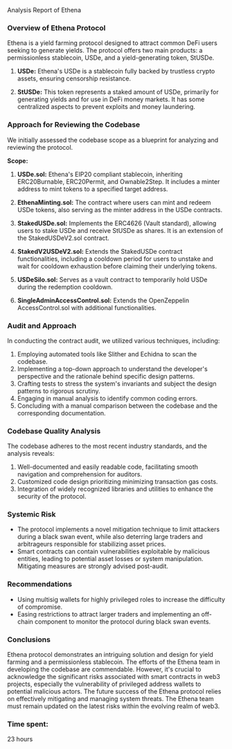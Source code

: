 

 Analysis Report of Ethena

### Overview of Ethena Protocol

Ethena is a yield farming protocol designed to attract common DeFi users seeking to generate yields. The protocol offers two main products: a permissionless stablecoin, USDe, and a yield-generating token, StUSDe.

1. **USDe:** Ethena's USDe is a stablecoin fully backed by trustless crypto assets, ensuring censorship resistance.

2. **StUSDe:** This token represents a staked amount of USDe, primarily for generating yields and for use in DeFi money markets. It has some centralized aspects to prevent exploits and money laundering.

### Approach for Reviewing the Codebase

We initially assessed the codebase scope as a blueprint for analyzing and reviewing the protocol.

**Scope:**

1. **USDe.sol:** Ethena's EIP20 compliant stablecoin, inheriting ERC20Burnable, ERC20Permit, and Ownable2Step. It includes a minter address to mint tokens to a specified target address.

2. **EthenaMinting.sol:** The contract where users can mint and redeem USDe tokens, also serving as the minter address in the USDe contracts.

3. **StakedUSDe.sol:** Implements the ERC4626 (Vault standard), allowing users to stake USDe and receive StUSDe as shares. It is an extension of the StakedUSDeV2.sol contract.

4. **StakedV2USDeV2.sol:** Extends the StakedUSDe contract functionalities, including a cooldown period for users to unstake and wait for cooldown exhaustion before claiming their underlying tokens.

5. **USDeSilo.sol:** Serves as a vault contract to temporarily hold USDe during the redemption cooldown.

6. **SingleAdminAccessControl.sol:** Extends the OpenZeppelin AccessControl.sol with additional functionalities.

### Audit and Approach

In conducting the contract audit, we utilized various techniques, including:

1. Employing automated tools like Slither and Echidna to scan the codebase.
2. Implementing a top-down approach to understand the developer's perspective and the rationale behind specific design patterns.
3. Crafting tests to stress the system's invariants and subject the design patterns to rigorous scrutiny.
4. Engaging in manual analysis to identify common coding errors.
5. Concluding with a manual comparison between the codebase and the corresponding documentation.

### Codebase Quality Analysis

The codebase adheres to the most recent industry standards, and the analysis reveals:

1. Well-documented and easily readable code, facilitating smooth navigation and comprehension for auditors.
2. Customized code design prioritizing minimizing transaction gas costs.
3. Integration of widely recognized libraries and utilities to enhance the security of the protocol.

### Systemic Risk

- The protocol implements a novel mitigation technique to limit attackers during a black swan event, while also deterring large traders and arbitrageurs responsible for stabilizing asset prices.
- Smart contracts can contain vulnerabilities exploitable by malicious entities, leading to potential asset losses or system manipulation. Mitigating measures are strongly advised post-audit.

### Recommendations

- Using multisig wallets for highly privileged roles to increase the difficulty of compromise.
- Easing restrictions to attract larger traders and implementing an off-chain component to monitor the protocol during black swan events.

### Conclusions

Ethena protocol demonstrates an intriguing solution and design for yield farming and a permissionless stablecoin. The efforts of the Ethena team in developing the codebase are commendable. However, it's crucial to acknowledge the significant risks associated with smart contracts in web3 projects, especially the vulnerability of privileged address wallets to potential malicious actors. The future success of the Ethena protocol relies on effectively mitigating and managing system threats. The Ethena team must remain updated on the latest risks within the evolving realm of web3.

### Time spent:
23 hours